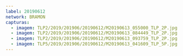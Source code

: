 ```yaml
---
label: 20190612
network: BRAMON
capturas:
  - imagem: TLP2/2019/201906/20190612/M20190613_055000_TLP_2P.jpg
  - imagem: TLP2/2019/201906/20190612/M20190613_084449_TLP_2P.jpg
  - imagem: TLP2/2019/201906/20190612/M20190613_093759_TLP_2P.jpg
  - imagem: TLP5/2019/201906/20190612/M20190613_041609_TLP_5P.jpg
---
```

